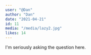 ```yaml
---
user: "@Dan"
author: "Dan"
date: "2021-04-21"
id: 11
media: "/media/lazy2.jpg"
likes: 14
---
```


I'm seriously asking the question here.
